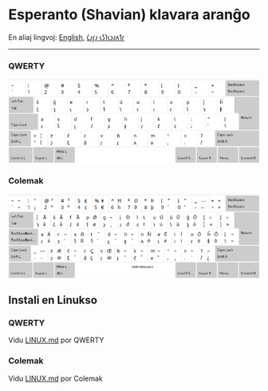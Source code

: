 # Esperanto \(Shavian\) klavara aranĝo

En aliaj lingvoj: [English](README.md), [𐑖𐑨𐑝𐑨 𐑧𐑕𐑐𐑧𐑮𐑨𐑵𐑑𐑩](README.eo_shaw.md)

---

### QWERTY

![antaŭrigardu esperanto ŝava qwerty](preview_qwerty.png)

### Colemak

![antaŭrigardu esperanto ŝava colemak](preview_colemak.png)

## Instali en Linukso

### QWERTY

Vidu [LINUX.md](./LINUX.eo.md#qwerty) por QWERTY

### Colemak

Vidu [LINUX.md](./LINUX.eo.md#colemak) por Colemak
